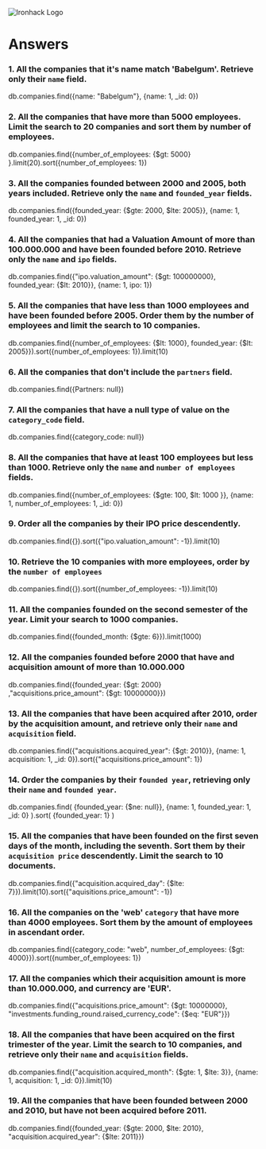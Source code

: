 ![Ironhack Logo](https://i.imgur.com/1QgrNNw.png)

# Answers

### 1. All the companies that it's name match 'Babelgum'. Retrieve only their `name` field.

db.companies.find({name: "Babelgum"}, {name: 1, _id: 0})

### 2. All the companies that have more than 5000 employees. Limit the search to 20 companies and sort them by **number of employees**.

db.companies.find({number_of_employees: {$gt: 5000} }.limit(20).sort({number_of_employees: 1})

### 3. All the companies founded between 2000 and 2005, both years included. Retrieve only the `name` and `founded_year` fields.

db.companies.find({founded_year: {$gte: 2000, $lte: 2005}}, {name: 1, founded_year: 1, _id: 0})

### 4. All the companies that had a Valuation Amount of more than 100.000.000 and have been founded before 2010. Retrieve only the `name` and `ipo` fields.

db.companies.find({"ipo.valuation_amount": {$gt: 100000000}, founded_year: {$lt: 2010}}, {name: 1, ipo: 1})

### 5. All the companies that have less than 1000 employees and have been founded before 2005. Order them by the number of employees and limit the search to 10 companies.

db.companies.find({number_of_employees: {$lt: 1000}, founded_year: {$lt: 2005}}).sort({number_of_employees: 1}).limit(10)

### 6. All the companies that don't include the `partners` field.

db.companies.find({Partners: null})

### 7. All the companies that have a null type of value on the `category_code` field.

db.companies.find({category_code: null})

### 8. All the companies that have at least 100 employees but less than 1000. Retrieve only the `name` and `number of employees` fields.

db.companies.find({number_of_employees: {$gte: 100, $lt: 1000 }}, {name: 1, number_of_employees: 1, _id: 0})

### 9. Order all the companies by their IPO price descendently.

db.companies.find({}).sort({"ipo.valuation_amount": -1}).limit(10)

### 10. Retrieve the 10 companies with more employees, order by the `number of employees`

db.companies.find({}).sort({number_of_employees: -1}).limit(10)

### 11. All the companies founded on the second semester of the year. Limit your search to 1000 companies.

db.companies.find({founded_month: {$gte: 6}}).limit(1000)

<!-- ### 12. All the companies that have been 'deadpooled' after the third year. -->

<!-- Your Code Goes Here -->

### 12. All the companies founded before 2000 that have and acquisition amount of more than 10.000.000

db.companies.find({founded_year: {$gt: 2000} ,"acquisitions.price_amount": {$gt: 10000000}})

### 13. All the companies that have been acquired after 2010, order by the acquisition amount, and retrieve only their `name` and `acquisition` field.

db.companies.find({"acquisitions.acquired_year": {$gt: 2010}}, {name: 1, acquisition: 1, _id: 0}).sort({"acquisitions.price_amount": 1})

### 14. Order the companies by their `founded year`, retrieving only their `name` and `founded year`.

db.companies.find( {founded_year: {$ne: null}}, {name: 1, founded_year: 1, _id: 0} ).sort( {founded_year: 1} )

### 15. All the companies that have been founded on the first seven days of the month, including the seventh. Sort them by their `acquisition price` descendently. Limit the search to 10 documents.

db.companies.find({"acquisition.acquired_day": {$lte: 7}}).limit(10).sort({"aquisitions.price_amount": -1})

### 16. All the companies on the 'web' `category` that have more than 4000 employees. Sort them by the amount of employees in ascendant order.

db.companies.find({category_code: "web", number_of_employees: {$gt: 4000}}).sort({number_of_employees: 1})

### 17. All the companies which their acquisition amount is more than 10.000.000, and currency are 'EUR'.

db.companies.find({"acquisitions.price_amount": {$gt: 10000000}, "investments.funding_round.raised_currency_code": {$eq: "EUR"}})

### 18. All the companies that have been acquired on the first trimester of the year. Limit the search to 10 companies, and retrieve only their `name` and `acquisition` fields.

db.companies.find({"acquisition.acquired_month": {$gte: 1, $lte: 3}}, {name: 1, acquisition: 1, _id: 0}).limit(10)

### 19. All the companies that have been founded between 2000 and 2010, but have not been acquired before 2011.

db.companies.find({founded_year: {$gte: 2000, $lte: 2010}, "acquisition.acquired_year": {$lte: 2011}})
